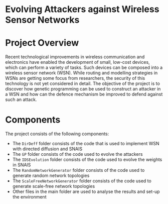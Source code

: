 Evolving Attackers against Wireless Sensor Networks
================
# Project Overview
Recent technological improvements in wireless communication and electronics have enabled the development of small, low-cost devices, which can perform a variety of tasks. Such devices can be composed into a wireless sensor network (WSN). While routing and modelling strategies in WSNs are getting some focus from researchers, the security of this technology is not yet considered in detail. The objective of the project is to discover how genetic programming can be used to construct an attacker in a WSN and how can the defence mechanism be improved to defend against such an attack.

# Components
The project consists of the following components: 
 * The `DirDeff` folder consists of the code that is used to implement 
   WSN with directed diffusion and SNAIS
 * The `GP` folder consists of the code used to evolve the attackers 
 * The `IDSEvolution` folder consists of the code used to evolve the weights in
   SNAIS
 * The `RandomNetworkGenerator` folder consists of the code used to generate 
   random network topologies
 * The `ScaleFreeNetworkGenerator` folder consists of the code used to generate 
   scale-free network topologies
 * Other files in the main folder are used to analyse the results and 
   set-up the environment 
